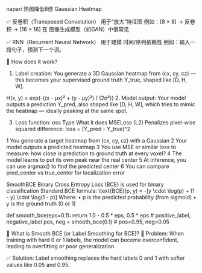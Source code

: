 
napari
热图降低8倍
Gaussian Heatmap

✅ 反卷积（Transposed Convolution）
  用于“放大”特征图
  例如：[8 × 8] → 反卷积 → [16 × 16]
  在 图像生成模型（如GAN）中很常见

✅ RNN（Recurrent Neural Network）
  用于建模 时间/序列依赖性
  例如：输入一段句子，预测下一个词。



🧠 How does it work?
1. Label creation:
    You generate a 3D Gaussian heatmap from (cx, cy, cz) — this becomes your supervised ground truth Y_true, shaped like [D, H, W].

H(x, y) = exp(-((x - μx)² + (y - μy)²) / (2σ²))
2. Model output:
    Your model outputs a prediction Y_pred, also shaped like [D, H, W], which tries to mimic the heatmap — ideally peaking at the same spot.

3. Loss function:
oss Type
What it does
MSELoss (L2)
Penalizes pixel-wise squared difference:
loss = (Y_pred - Y_true)^2

1 You generate a target heatmap from (cx, cy, cz) with a Gaussian
2 Your model outputs a predicted heatmap
3 You use MSE or similar loss to measure:
    how close is prediction to ground truth at every voxel?
4 The model learns to put its own peak near the real center
5 At inference, you can use argmax() to find the predicted center
6 You can compare pred_center vs true_center for localization error

SmoothBCE  Binary Cross Entropy Loss (BCE) is used for binary classification
Standard BCE formula:
\text{BCE}(p, y) = -[y \cdot \log(p) + (1 - y) \cdot \log(1 - p)]
Where:
	•	p is the predicted probability (from sigmoid)
	•	y is the ground truth (0 or 1)

def smooth_bce(eps=0.1):
    return 1.0 - 0.5 * eps, 0.5 * eps  # positive_label, negative_label
pos, neg = smooth_bce(0.1)  # pos=0.95, neg=0.05

🧊 What is Smooth BCE (or Label Smoothing for BCE)?
📌 Problem:
When training with hard 0 or 1 labels, the model can become overconfident, leading to overfitting or poor generalization.

✅ Solution:
Label smoothing replaces the hard labels 0 and 1 with softer values like 0.05 and 0.95.